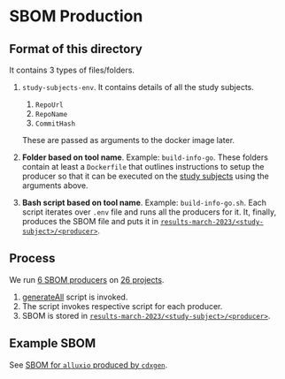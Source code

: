 # SBOM Production

## Format of this directory

It contains 3 types of files/folders.

1. `study-subjects-env`. It contains details of all the study subjects.
    1. `RepoUrl`
    1. `RepoName`
    1. `CommitHash`

    These are passed as arguments to the docker image later. 

1.  **Folder based on tool name**. Example: `build-info-go`.
    These folders contain at least a `Dockerfile` that outlines instructions
    to setup the producer so that it can be executed on the [study subjects](/study-subjects.md)
    using the arguments above.

1.  **Bash script based on tool name**. Example: `build-info-go.sh`.
    Each script iterates over `.env` file and runs all the producers for it.
    It, finally, produces the SBOM file and puts it in [`results-march-2023/<study-subject>/<producer>`](/results-march-2023/).

## Process

We run [6 SBOM producers](/sbom-production/producers.md) on [26 projects](/study-subjects.md).

1. [generateAll](/sbom-production/generateAll.sh) script is invoked.
2. The script invokes respective script for each producer.
3. SBOM is stored in [`results-march-2023/<study-subject>/<producer>`](/results-march-2023/).

## Example SBOM

See [SBOM for `alluxio` produced by `cdxgen`](/results-march-2023/alluxio/cdxgen/bom.cdxgen.json).

